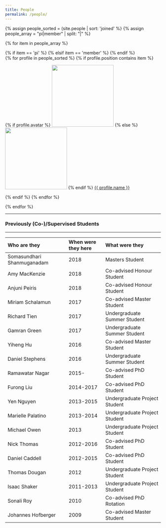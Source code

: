 ```yaml
---
title: People
permalink: /people/
---
```


{% assign people_sorted = (site.people | sort: 'joined' %}
{% assign people_array = "pi|member" | split: "|" %}

{% for item in people_array %}

<div class="pos_header">
{% if item == 'pi' %}
 {% elsif item == 'member' %}
{% endif %}
</div>

<div class="content list people">
  {% for profile in people_sorted %}
    {% if profile.position contains item %}
    <div class="list-item-people">
      <p class="list-post-title">
        {% if profile.avatar %}
        <a href="{{ site.baseurl }}{{ profile.url }}"><img width="200" src="{{site.baseurl}}/images/people/{{profile.avatar}}"></a>
        {% else %}
        <a href="{{ site.baseurl }}{{ profile.url }}"><img width="200" src="http://evansheline.com/wp-content/uploads/2011/02/facebook-Storm-Trooper.jpg"></a>
        {% endif %}
        <a class="name" href="{{ site.baseurl }}{{ profile.url }}">{{ profile.name }}</a>
      </p>
    </div>    
    {% endif %}
  {% endfor %}
</div>

{% endfor %}

<hr>

<h3>Previously (Co-)/Supervised Students</h3>

<hr>

| Who are they | When were they here | What were they | 
| :------------- |:-------------| :-----------| 
| Somasundhari Shanmuganadam  | 2018 | Masters Student |
| Amy MacKenzie | 2018 | Co-advised Honour Student | 
| Anjuni Peiris | 2018 | Co-advised Honour Student | 
| Miriam Schalamun | 2017 | Co-advised Master Student | 
| Richard Tien | 2017 | Undergraduate Summer Student | 
| Gamran Green | 2017 | Undergraduate Summer Student | 
| Yiheng Hu | 2016 | Co-advised Master Student | 
| Daniel Stephens | 2016 | Undergraduate Summer Student | 
| Ramawatar Nagar | 2015- | Co-advised PhD Student | 
| Furong Liu | 2014-2017 | Co-advised PhD Student | 
| Yen Nguyen | 2013-2015 | Undergraduate Project Student | 
| Marielle Palatino | 2013-2014 | Undergraduate Project Student | 
| Michael Owen | 2013 | Undergraduate Project Student | 
| Nick Thomas | 2012-2016 | Co-advised PhD Student | 
| Daniel Caddell | 2012-2015 | Co-advised PhD Student | 
| Thomas Dougan | 2012 | Undergraduate Project Student | 
| Isaac Shaker | 2011-2013 | Undergraduate Project Student | 
| Sonali Roy | 2010 | Co-advised PhD Rotation | 
| Johannes Hofberger | 2009 | Co-advised Master Student | 
